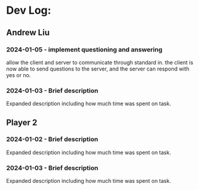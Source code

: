 # Dev Log:

## Andrew Liu

### 2024-01-05 - implement questioning and answering
allow the client and server to communicate through standard in. the client is now able to send questions to the server, and the server can respond with yes or no.

### 2024-01-03 - Brief description
Expanded description including how much time was spent on task.

## Player 2

### 2024-01-02 - Brief description
Expanded description including how much time was spent on task.

### 2024-01-03 - Brief description
Expanded description including how much time was spent on task.

